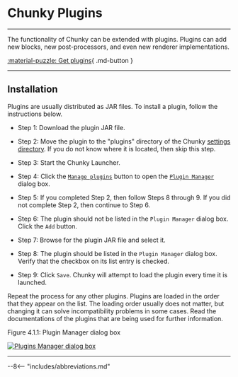 # Chunky Plugins

---

The functionality of Chunky can be extended with plugins. Plugins can add new blocks, new post-processors, and even new renderer implementations.

[:material-puzzle: Get plugins](../plugin_list){ .md-button }

---

## Installation

Plugins are usually distributed as JAR files. To install a plugin, follow the instructions below.

- Step 1: Download the plugin JAR file.

- Step 2: Move the plugin to the "plugins" directory of the Chunky [settings directory](../../getting_started/configuring_chunky_launcher#advanced-settings). If you do not know where it is located, then skip this step.

- Step 3: Start the Chunky Launcher.

- Step 4: Click the [`Manage plugins`](../../getting_started/configuring_chunky_launcher#advanced-settings) button to open the [`Plugin Manager`](../../getting_started/configuring_chunky_launcher#plugin-manager) dialog box.

- Step 5: If you completed Step 2, then follow Steps 8 through 9. If you did not complete Step 2, then continue to Step 6.

- Step 6: The plugin should not be listed in the `Plugin Manager` dialog box. Click the `Add` button.

- Step 7: Browse for the plugin JAR file and select it.

- Step 8: The plugin should be listed in the `Plugin Manager` dialog box. Verify that the checkbox on its list entry is checked.

- Step 9: Click `Save`. Chunky will attempt to load the plugin every time it is launched.

Repeat the process for any other plugins. Plugins are loaded in the order that they appear on the list. The loading order usually does not matter, but changing it can solve incompatibility problems in some cases. Read the documentations of the plugins that are being used for further information.

<div class="figure" id="figure-4-1-1">
  <p class="figure">
  Figure 4.1.1: Plugin Manager dialog box
  </p>
  <div class="figureimgcontainer">
    <a href="../../img/getting_started/chunky_launcher_plugin_manager.png">
      <img class="figure" src="../../img/getting_started/chunky_launcher_plugin_manager.png" alt="Plugins Manager dialog box">
    </a>
  </div>
</div>

---

--8<-- "includes/abbreviations.md"
